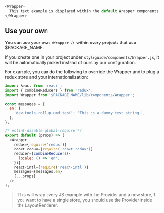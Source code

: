 ```js
<Wrapper>
  This text example is displayed within the default Wrapper components used for all UI components examples.
</Wrapper>
```

## Use your own

You can use your own `<Wrapper />` within every projects that use $PACKAGE_NAME.

If you create one in your project under `styleguide/components/Wrapper.js`, it will be automatically picked instead of ours by our configuration.

For example, you can do the following to override the Wrapper and to plug a redux store and your internationalization:

```js static
import React from 'react';
import { combineReducers } from 'redux';
import Wrapper from '$PACKAGE_NAME/lib/components/Wrapper';

const messages = {
  en: {
    'dev-tools.rollup-umd.test': 'This is a dummy test string.',
  },
};

/* eslint-disable global-require */
export default (props) => (
  <Wrapper
    redux={require('redux')}
    react-redux={require('react-redux')}
    reducer={combineReducers({
      locale: () => 'en',
    })}
    react-intl={require('react-intl')}
    messages={messages.en}
    {...props}
  />
);

```

> This will wrap every JS example with the Provider and a new store,If you want to have a single store, you should use the Provider inside the LayoutRenderer.  
